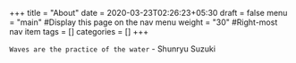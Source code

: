 +++
title = "About"
date = 2020-03-23T02:26:23+05:30
draft = false
menu = "main" #Display this page on the nav menu
weight = "30" #Right-most nav item
tags = []
categories = []
+++

```Waves are the practice of the water``` - Shunryu Suzuki
